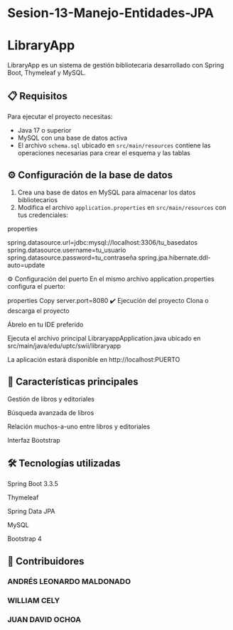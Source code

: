 # Sesion-13-Manejo-Entidades-JPA

# LibraryApp

LibraryApp es un sistema de gestión bibliotecaria desarrollado con Spring Boot, Thymeleaf y MySQL.

## 📋 Requisitos

Para ejecutar el proyecto necesitas:

- Java 17 o superior
- MySQL con una base de datos activa
- El archivo `schema.sql` ubicado en `src/main/resources` contiene las operaciones necesarias para crear el esquema y las tablas

## ⚙️ Configuración de la base de datos

1. Crea una base de datos en MySQL para almacenar los datos bibliotecarios
2. Modifica el archivo `application.properties` en `src/main/resources` con tus credenciales:

properties

spring.datasource.url=jdbc:mysql://localhost:3306/tu_basedatos
spring.datasource.username=tu_usuario
spring.datasource.password=tu_contraseña
spring.jpa.hibernate.ddl-auto=update

⚙️ Configuración del puerto
En el mismo archivo application.properties configura el puerto:

properties
Copy
server.port=8080
✔️ Ejecución del proyecto
Clona o descarga el proyecto

Ábrelo en tu IDE preferido

Ejecuta el archivo principal LibraryappApplication.java ubicado en src/main/java/edu/uptc/swii/libraryapp

La aplicación estará disponible en http://localhost:PUERTO

## 🚀 Características principales
Gestión de libros y editoriales

Búsqueda avanzada de libros

Relación muchos-a-uno entre libros y editoriales

Interfaz  Bootstrap

## 🛠️ Tecnologías utilizadas
Spring Boot 3.3.5

Thymeleaf

Spring Data JPA

MySQL

Bootstrap 4

## 🤝 Contribuidores

### ANDRÉS LEONARDO MALDONADO
### WILLIAM CELY
### JUAN DAVID OCHOA

